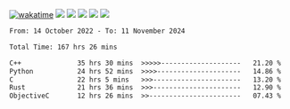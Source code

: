 [![wakatime](https://wakatime.com/badge/user/368879df-dc38-4b1a-86c4-8a2054a0e074.svg)](https://wakatime.com/@368879df-dc38-4b1a-86c4-8a2054a0e074)
<img src="https://img.shields.io/badge/Windows-0078D6?style=flat&logo=Windows&logoColor=white">
<img src="https://img.shields.io/badge/IntelliJ_IDEA-000000.svg?style=flat&logo=IntelliJ-IDEA&logoColor=white">
<img src="https://img.shields.io/badge/CLion-000000.svg?style=flat&logo=CLion&logoColor=white">
<img src="https://img.shields.io/badge/Visual_Studio_Code-007ACC?style=flat&logo=Visual-Studio-Code&logoColor=white">
<img src="https://img.shields.io/badge/Discord-5865F2?label=kano42&style=flat&logo=discord&logoColor=white">
<br>


<!--START_SECTION:waka-->

```txt
From: 14 October 2022 - To: 11 November 2024

Total Time: 167 hrs 26 mins

C++              35 hrs 30 mins  >>>>>--------------------   21.20 %
Python           24 hrs 52 mins  >>>>---------------------   14.86 %
C                22 hrs 5 mins   >>>----------------------   13.20 %
Rust             21 hrs 36 mins  >>>----------------------   12.90 %
ObjectiveC       12 hrs 26 mins  >>-----------------------   07.43 %
```

<!--END_SECTION:waka-->
